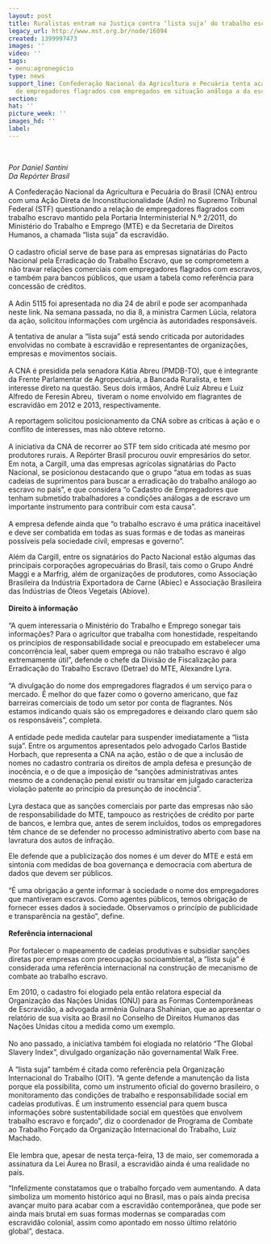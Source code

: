 ```yaml
---
layout: post
title: Ruralistas entram na Justiça contra ‘lista suja’ do trabalho escravo
legacy_url: http://www.mst.org.br/node/16094
created: 1399997473
images: ''
video: ''
tags:
- menu:agronegócio
type: news
support_line: Confederação Nacional da Agricultura e Pecuária tenta acabar com cadastro
  de empregadores flagrados com empregados em situação análoga a da escravidão.
section: 
hat: ''
picture_week: ''
images_hd: ''
label: 
---
```

<p>&nbsp;</p><p><em>Por Daniel Santini<br>Da Repórter Brasil</em></p><p>A Confederação Nacional da Agricultura e Pecuária do Brasil (CNA) entrou com uma Ação Direta de Inconstitucionalidade (Adin) no Supremo Tribunal Federal (STF) questionando a relação de empregadores flagrados com trabalho escravo mantido pela Portaria Interministerial N.º 2/2011, do Ministério do Trabalho e Emprego (MTE) e da Secretaria de Direitos Humanos, a chamada “lista suja” da escravidão.<br><br>O cadastro oficial serve de base para as empresas signatárias do Pacto Nacional pela Erradicação do Trabalho Escravo, que se comprometem a não travar relações comerciais com empregadores flagrados com escravos, e também para bancos públicos, que usam a tabela como referência para concessão de créditos.<br><br>A Adin 5115 foi apresentada no dia 24 de abril e pode ser acompanhada neste link. Na semana passada, no dia 8, a ministra Carmen Lúcia, relatora da ação, solicitou informações com urgência às autoridades responsáveis.</p><p>A tentativa de anular a “lista suja” está sendo criticada por autoridades envolvidas no combate à escravidão e representantes de organizações, empresas e movimentos sociais. <br><br>A CNA é presidida pela senadora Kátia Abreu (PMDB-TO), que é integrante da Frente Parlamentar de Agropecuária, a Bancada Ruralista, e tem interesse direto na questão. Seus dois irmãos, André Luiz Abreu e Luiz Alfredo de Feresin Abreu,&nbsp; tiveram o nome envolvido em flagrantes de escravidão em 2012 e 2013, respectivamente.</p><p>A reportagem solicitou posicionamento da CNA sobre as críticas à ação e o conflito de interesses, mas não obteve retorno.<br><br>A iniciativa da CNA de recorrer ao STF tem sido criticada até mesmo por produtores rurais. A Repórter Brasil procurou ouvir empresários do setor. Em nota, a Cargill, uma das empresas agrícolas signatárias do Pacto Nacional, se posicionou destacando que o grupo “atua em todas as suas cadeias de suprimentos para buscar a erradicação do trabalho análogo ao escravo no país”, e que considera “o Cadastro de Empregadores que tenham submetido trabalhadores a condições análogas a de escravo um importante instrumento para contribuir com esta causa”.<br><br>A empresa defende ainda que “o trabalho escravo é uma prática inaceitável e deve ser combatida em todas as suas formas e de todas as maneiras possíveis pela sociedade civil, empresas e governo”.</p><p>Além da Cargill, entre os signatários do Pacto Nacional estão algumas das principais corporações agropecuárias do Brasil, tais como o Grupo André Maggi e a Marfrig, além de organizações de produtores, como Associação Brasileira da Indústria Exportadora de Carne (Abiec) e Associação Brasileira das Indústrias de Óleos Vegetais (Abiove).<br><strong><br>Direito à informação</strong><br><br>“A quem interessaria o Ministério do Trabalho e Emprego sonegar tais informações? Para o agricultor que trabalha com honestidade, respeitando os princípios de responsabilidade social e preocupado em estabelecer uma concorrência leal, saber quem emprega ou não trabalho escravo é algo extremamente útil”, defende o chefe da Divisão de Fiscalização para Erradicação do Trabalho Escravo (Detrae) do MTE, Alexandre Lyra.<br><br>“A divulgação do nome dos empregadores flagrados é um serviço para o mercado. É melhor do que fazer como o governo americano, que faz barreiras comerciais de todo um setor por conta de flagrantes. Nós estamos indicando quais são os empregadores e deixando claro quem são os responsáveis”, completa.<br>&nbsp; <br>A entidade pede medida cautelar para suspender imediatamente a “lista suja”. Entre os argumentos apresentados pelo advogado Carlos Bastide Horbach, que representa a CNA na ação, estão o de que a inclusão de nomes no cadastro contraria os direitos de ampla defesa e presunção de inocência, e o de que a imposição de “sanções administrativas antes mesmo de a condenação penal existir ou transitar em julgado caracteriza violação patente ao princípio da presunção de inocência”. <br><br>Lyra destaca que as sanções comerciais por parte das empresas não são de responsabilidade do MTE, tampouco as restrições de crédito por parte de bancos, e lembra que, antes de serem incluídos, todos os empregadores têm chance de se defender no processo administrativo aberto com base na lavratura dos autos de infração.</p><p>Ele defende que a publicização dos nomes é um dever do MTE e está em sintonia com medidas de boa governança e democracia com abertura de dados que devem ser públicos.<br><br>“É uma obrigação a gente informar à sociedade o nome dos empregadores que mantiveram escravos. Como agentes públicos, temos obrigação de fornecer esses dados à sociedade. Observamos o princípio de publicidade e transparência na gestão”, define.<br><br><strong>Referência internacional</strong><br><br>Por fortalecer o mapeamento de cadeias produtivas e subsidiar sanções diretas por empresas com preocupação socioambiental, a “lista suja” é considerada uma referência internacional na construção de mecanismo de combate ao trabalho escravo.</p><p>Em 2010, o cadastro foi elogiado pela então relatora especial da Organização das Nações Unidas (ONU) para as Formas Contemporâneas de Escravidão, a advogada armênia Gulnara Shahinian, que ao apresentar o relatório de sua visita ao Brasil no Conselho de Direitos Humanos das Nações Unidas citou a medida como um exemplo.<br>&nbsp;<br>No ano passado, a iniciativa também foi elogiada no relatório “The Global Slavery Index”, divulgado organização não governamental Walk Free.<br><br>A “lista suja” também é citada como referência pela Organização Internacional do Trabalho (OIT). “A gente defende a manutenção da lista porque ela possibilita, como um instrumento oficial do governo brasileiro, o monitoramento das condições de trabalho e responsabilidade social em cadeias produtivas. É um instrumento essencial para quem busca informações sobre sustentabilidade social em questões que envolvem trabalho escravo e forçado”, diz o coordenador de Programa de Combate ao Trabalho Forçado da Organização Internacional do Trabalho, Luiz Machado.<br><br>Ele lembra que, apesar de nesta terça-feira, 13 de maio, ser comemorada a assinatura da Lei Áurea no Brasil, a escravidão ainda é uma realidade no país.</p><p>“Infelizmente constatamos que o trabalho forçado vem aumentando. A data simboliza um momento histórico aqui no Brasil, mas o país ainda precisa avançar muito para acabar com a escravidão contemporânea, que pode ser ainda mais brutal em suas formas modernas se comparadas com escravidão colonial, assim como apontado em nosso último relatório global“, destaca.</p>
